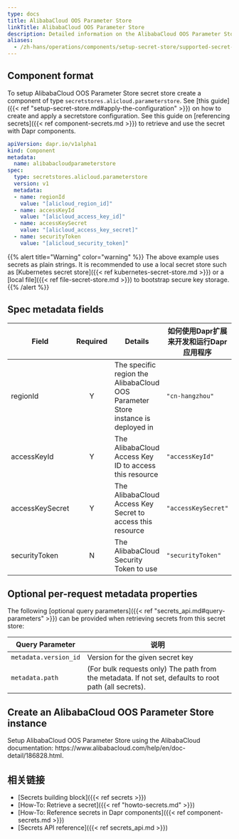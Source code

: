 ```yaml
---
type: docs
title: AlibabaCloud OOS Parameter Store
linkTitle: AlibabaCloud OOS Parameter Store
description: Detailed information on the AlibabaCloud OOS Parameter Store - secret store component
aliases:
  - /zh-hans/operations/components/setup-secret-store/supported-secret-stores/alibabacloud-oos-parameter-store/
---
```


## Component format

To setup AlibabaCloud OOS Parameter Store secret store create a component of type `secretstores.alicloud.parameterstore`. See [this guide]({{< ref "setup-secret-store.md#apply-the-configuration" >}}) on how to create and apply a secretstore configuration. See this guide on [referencing secrets]({{< ref component-secrets.md >}}) to retrieve and use the secret with Dapr components.

```yaml
apiVersion: dapr.io/v1alpha1
kind: Component
metadata:
  name: alibabacloudparameterstore
spec:
  type: secretstores.alicloud.parameterstore
  version: v1
  metadata:
  - name: regionId
    value: "[alicloud_region_id]"
  - name: accessKeyId 
    value: "[alicloud_access_key_id]"
  - name: accessKeySecret
    value: "[alicloud_access_key_secret]"
  - name: securityToken
    value: "[alicloud_security_token]"
```

{{% alert title="Warning" color="warning" %}}
The above example uses secrets as plain strings. It is recommended to use a local secret store such as [Kubernetes secret store]({{< ref kubernetes-secret-store.md >}}) or a [local file]({{< ref file-secret-store.md >}}) to bootstrap secure key storage.
{{% /alert %}}

## Spec metadata fields

| Field           | Required | Details                                                                          | 如何使用Dapr扩展来开发和运行Dapr应用程序 |
| --------------- | :------: | -------------------------------------------------------------------------------- | ------------------------ |
| regionId        |     Y    | The specific region the AlibabaCloud OOS Parameter Store instance is deployed in | `"cn-hangzhou"`          |
| accessKeyId     |     Y    | The AlibabaCloud Access Key ID to access this resource                           | `"accessKeyId"`          |
| accessKeySecret |     Y    | The AlibabaCloud Access Key Secret to access this resource                       | `"accessKeySecret"`      |
| securityToken   |     N    | The AlibabaCloud Security Token to use                                           | `"securityToken"`        |

## Optional per-request metadata properties

The following [optional query parameters]({{< ref "secrets_api.md#query-parameters" >}}) can be provided when retrieving secrets from this secret store:

| Query Parameter       | 说明                                                                                                                                          |
| --------------------- | ------------------------------------------------------------------------------------------------------------------------------------------- |
| `metadata.version_id` | Version for the given secret key                                                                                                            |
| `metadata.path`       | (For bulk requests only) The path from the metadata. If not set, defaults to root path (all secrets). |

## Create an AlibabaCloud OOS Parameter Store instance

Setup AlibabaCloud OOS Parameter Store using the AlibabaCloud documentation: https\://www\.alibabacloud.com/help/en/doc-detail/186828.html.

## 相关链接

- [Secrets building block]({{< ref secrets >}})
- [How-To: Retrieve a secret]({{< ref "howto-secrets.md" >}})
- [How-To: Reference secrets in Dapr components]({{< ref component-secrets.md >}})
- [Secrets API reference]({{< ref secrets_api.md >}})
